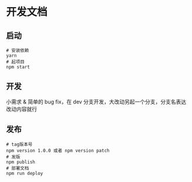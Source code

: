 # 开发文档

## 启动

```
# 安装依赖
yarn
# 起项目
npm start
```

## 开发

小需求 & 简单的 bug fix，在 dev 分支开发，大改动另起一个分支，分支名表达改动内容就行

## 发布

```
# tag版本号
npm version 1.0.0 或者 npm version patch
# 发版
npm publish
# 部署文档
npm run deploy
```
